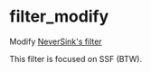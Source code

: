 # filter_modify
Modify [NeverSink's filter](https://github.com/NeverSinkDev/NeverSink-Filter)

This filter is focused on SSF (BTW).
